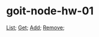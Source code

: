 # goit-node-hw-01
[List](screenshot/list.png);
[Get](screenshot/get.png);
[Add](screenshot/add.png);
[Remove](screenshot/remove.png);